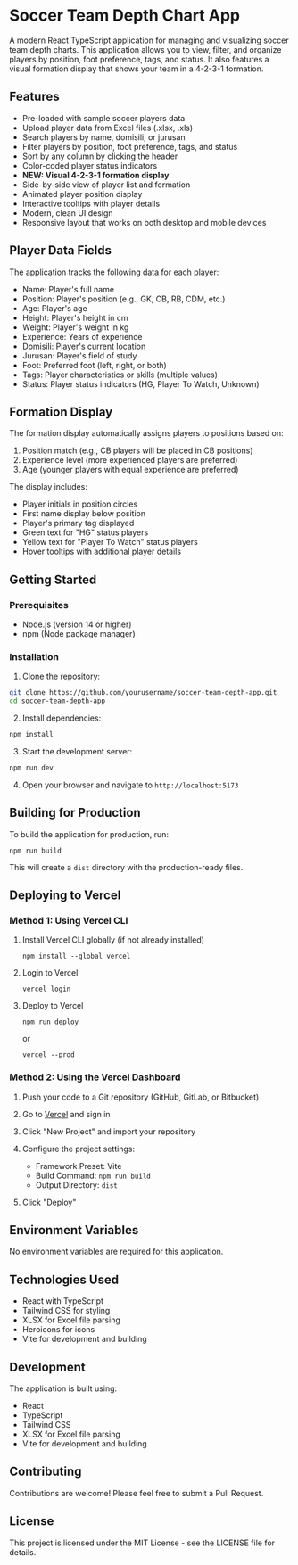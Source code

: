 # Soccer Team Depth Chart App

A modern React TypeScript application for managing and visualizing soccer team depth charts. This application allows you to view, filter, and organize players by position, foot preference, tags, and status. It also features a visual formation display that shows your team in a 4-2-3-1 formation.

## Features

- Pre-loaded with sample soccer players data
- Upload player data from Excel files (.xlsx, .xls)
- Search players by name, domisili, or jurusan
- Filter players by position, foot preference, tags, and status
- Sort by any column by clicking the header
- Color-coded player status indicators
- **NEW: Visual 4-2-3-1 formation display**
- Side-by-side view of player list and formation
- Animated player position display
- Interactive tooltips with player details
- Modern, clean UI design
- Responsive layout that works on both desktop and mobile devices

## Player Data Fields

The application tracks the following data for each player:

- Name: Player's full name
- Position: Player's position (e.g., GK, CB, RB, CDM, etc.)
- Age: Player's age
- Height: Player's height in cm
- Weight: Player's weight in kg
- Experience: Years of experience
- Domisili: Player's current location
- Jurusan: Player's field of study
- Foot: Preferred foot (left, right, or both)
- Tags: Player characteristics or skills (multiple values)
- Status: Player status indicators (HG, Player To Watch, Unknown)

## Formation Display

The formation display automatically assigns players to positions based on:

1. Position match (e.g., CB players will be placed in CB positions)
2. Experience level (more experienced players are preferred)
3. Age (younger players with equal experience are preferred)

The display includes:
- Player initials in position circles
- First name display below position
- Player's primary tag displayed
- Green text for "HG" status players
- Yellow text for "Player To Watch" status players
- Hover tooltips with additional player details

## Getting Started

### Prerequisites

- Node.js (version 14 or higher)
- npm (Node package manager)

### Installation

1. Clone the repository:
```bash
git clone https://github.com/yourusername/soccer-team-depth-app.git
cd soccer-team-depth-app
```

2. Install dependencies:
```bash
npm install
```

3. Start the development server:
```bash
npm run dev
```

4. Open your browser and navigate to `http://localhost:5173`

## Building for Production

To build the application for production, run:

```
npm run build
```

This will create a `dist` directory with the production-ready files.

## Deploying to Vercel

### Method 1: Using Vercel CLI

1. Install Vercel CLI globally (if not already installed)
   ```
   npm install --global vercel
   ```

2. Login to Vercel
   ```
   vercel login
   ```

3. Deploy to Vercel
   ```
   npm run deploy
   ```
   or
   ```
   vercel --prod
   ```

### Method 2: Using the Vercel Dashboard

1. Push your code to a Git repository (GitHub, GitLab, or Bitbucket)

2. Go to [Vercel](https://vercel.com) and sign in

3. Click "New Project" and import your repository

4. Configure the project settings:
   - Framework Preset: Vite
   - Build Command: `npm run build`
   - Output Directory: `dist`

5. Click "Deploy"

## Environment Variables

No environment variables are required for this application.

## Technologies Used

- React with TypeScript
- Tailwind CSS for styling
- XLSX for Excel file parsing
- Heroicons for icons
- Vite for development and building

## Development

The application is built using:

- React
- TypeScript
- Tailwind CSS
- XLSX for Excel file parsing
- Vite for development and building

## Contributing

Contributions are welcome! Please feel free to submit a Pull Request.

## License

This project is licensed under the MIT License - see the LICENSE file for details. 